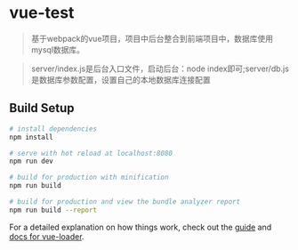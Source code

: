 # vue-test

> 基于webpack的vue项目，项目中后台整合到前端项目中，数据库使用mysql数据库。

> server/index.js是后台入口文件，启动后台：node index即可;server/db.js是数据库参数配置，设置自己的本地数据库连接配置

## Build Setup

``` bash
# install dependencies
npm install

# serve with hot reload at localhost:8080
npm run dev

# build for production with minification
npm run build

# build for production and view the bundle analyzer report
npm run build --report
```

For a detailed explanation on how things work, check out the [guide](http://vuejs-templates.github.io/webpack/) and [docs for vue-loader](http://vuejs.github.io/vue-loader).
